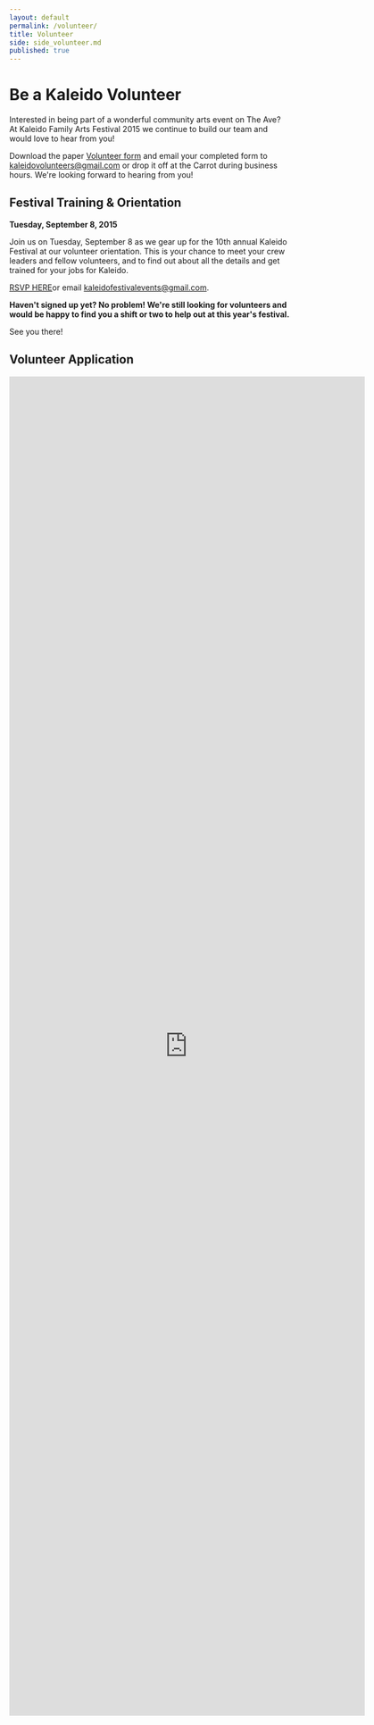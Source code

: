 ```yaml
---
layout: default
permalink: /volunteer/
title: Volunteer
side: side_volunteer.md
published: true
---
```







# Be a Kaleido Volunteer

Interested in being part of a wonderful community arts event on The Ave? At Kaleido Family Arts Festival 2015 we continue to build our team and would love to hear from you!

Download the paper [Volunteer form](https://www.dropbox.com/s/cdpedn3gem5808v/2015-KaleidoVolunteerForm.pdf?dl=0) and email your completed form to <kaleidovolunteers@gmail.com> or drop it off at the Carrot during business hours. We're looking forward to hearing from you!


<!--
## Info & Eats (bring your friends)!

Our next (and last) volunteer info dinner is only a week away! Join us on Tuesday August 18th for a delicious BBQ in the Alberta Avenue Community Garden (rear fenced space behind the community league at 9210-118 Ave). **This is our final volunteer information dinner** before our volunteer orientation on Tuesday Sept 8th.

_**Bring a friend!**_ We'll have door prizes for the individual who brings the most new volunteers - so bring your friends, family, co-workers, or even some random strangers and sign them up to help out! **We're still 150 volunteers short so we need your help!**

**Tuesday, August 18, 2015 at the Alberta Avenue Community League, 6-8 pm**

RSVP to kaleidofestivalevents@gmail.com or by registering on [Eventbrite](http://www.eventbrite.ca/e/kaleido-volunteer-recruitment-beach-themed-bbq-dinner-tickets-17872039752)

Questions about volunteering? Contact kaleidovolunteers@gmail.com
-->

## Festival Training & Orientation

**Tuesday, September 8, 2015**

Join us on Tuesday, September 8 as we gear up for the 10th annual Kaleido Festival at our volunteer orientation. This is your chance to meet your crew leaders and fellow volunteers, and to find out about all the details and get trained for your jobs for Kaleido. 

[RSVP HERE](kaleidovolunteerorientation.eventbrite.com)or email kaleidofestivalevents@gmail.com. 

**Haven't signed up yet? No problem! We're still looking for volunteers and would be happy to find you a shift or two to help out at this year's festival.**

See you there!

## Volunteer Application

<iframe src="https://docs.google.com/forms/d/1VOxRHyIrNzS9b1gW8JVR-oPEdIS62g2aVgTA7U5yPl8/viewform?embedded=true" width="637" height="2400" frameborder="0" marginheight="0" marginwidth="0">Loading...</iframe>
